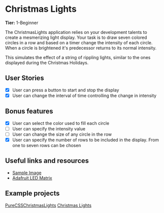 # Christmas Lights

**Tier:** 1-Beginner

The ChristmasLights application relies on your development talents to create
a mesmerizing light display. Your task is to draw seven colored circles
in a row and based on a timer change the intensity of each circle. When
a circle is brightened it's predecessor returns to its normal intensity.

This simulates the effect of a string of rippling lights, similar to the ones
displayed during the Christmas Holidays.

## User Stories

-   [x] User can press a button to start and stop the display
-   [x] User can change the interval of time controlling the change in intensity

## Bonus features

-   [x] User can select the color used to fill each circle
-   [ ] User can specify the intensity value
-   [ ] User can change the size of any circle in the row
-   [x] User can specify the number of rows to be included in the display. From
        one to seven rows can be chosen

## Useful links and resources

-   [Sample Image](https://previews.123rf.com/images/whiterabbit/whiterabbit1003/whiterabbit100300020/6582600-seven-color-balls-red-orange-yellow-green-cyan-blue-and-magenta-in-a-row-on-a-white-background.jpg)
-   [Adafruit LED Matrix](https://cdn-shop.adafruit.com/970x728/1487-02.jpg)

## Example projects

[PureCSSChristmasLights](https://codepen.io/tobyj/pen/QjvEex)
[Christmas Lights](https://codepen.io/irfanezani_/pen/mdeLpKo)


